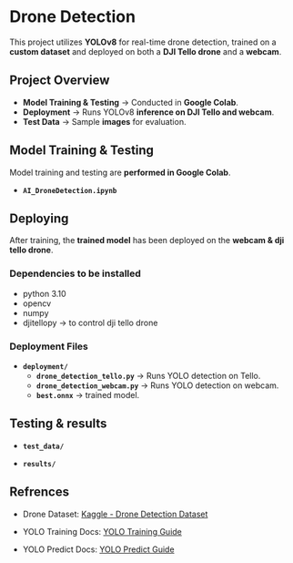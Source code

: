 # Drone Detection 
 
This project utilizes **YOLOv8** for real-time drone detection, trained on a **custom dataset** and deployed on both a **DJI Tello drone** and a **webcam**.


## Project Overview  
- **Model Training & Testing** → Conducted in **Google Colab**. 
- **Deployment** → Runs YOLOv8 **inference on DJI Tello and webcam**.  
- **Test Data** → Sample **images** for evaluation.  



## Model Training & Testing  
Model training and testing are **performed in Google Colab**.
- **`AI_DroneDetection.ipynb`** 



## Deploying 
After training, the **trained model** has been deployed on the **webcam & dji tello drone**.  

### Dependencies to be installed
- python 3.10
- opencv
- numpy 
- djitellopy → to control dji tello drone 

### Deployment Files
- **`deployment/`**
   -  **`drone_detection_tello.py`** → Runs YOLO detection on Tello.
   -  **`drone_detection_webcam.py`** → Runs YOLO detection on webcam.
   -  **`best.onnx`** → trained model.

## Testing & results 

- **`test_data/`**  

- **`results/`**


## Refrences

 - Drone Dataset: [Kaggle - Drone Detection Dataset](https://www.kaggle.com/datasets/muki2003/yolo-drone-detection-dataset?resource=download)

- YOLO Training Docs: [YOLO Training Guide](https://docs.ultralytics.com/modes/train/#resuming-interrupted-trainings)
- YOLO Predict Docs: [YOLO Predict Guide](https://docs.ultralytics.com/modes/predict/#inference-sources)
